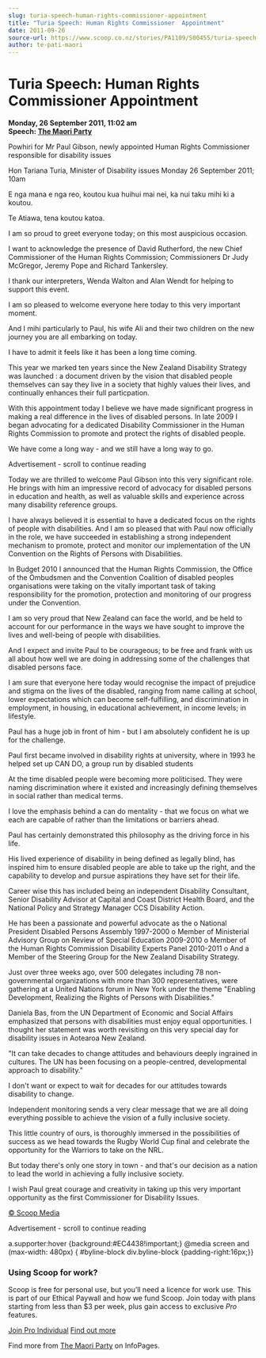 ```yaml
---
slug: turia-speech-human-rights-commissioner-appointment
title: "Turia Speech: Human Rights Commissioner  Appointment"
date: 2011-09-26
source-url: https://www.scoop.co.nz/stories/PA1109/S00455/turia-speech-human-rights-commissioner-appointment.htm
author: te-pati-maori
---
```

Turia Speech: Human Rights Commissioner Appointment
===================================================

**Monday, 26 September 2011, 11:02 am**  
**Speech: [The Maori Party](https://info.scoop.co.nz/The_Maori_Party)**

Powhiri for Mr Paul Gibson, newly appointed Human Rights Commissioner responsible for disability issues

Hon Tariana Turia, Minister of Disability issues Monday 26 September 2011; 10am

E nga mana e nga reo, koutou kua huihui mai nei, ka nui taku mihi ki a koutou.

Te Atiawa, tena koutou katoa.

I am so proud to greet everyone today; on this most auspicious occasion.

I want to acknowledge the presence of David Rutherford, the new Chief Commissioner of the Human Rights Commission; Commissioners Dr Judy McGregor, Jeremy Pope and Richard Tankersley.

I thank our interpreters, Wenda Walton and Alan Wendt for helping to support this event.

I am so pleased to welcome everyone here today to this very important moment.

And I mihi particularly to Paul, his wife Ali and their two children on the new journey you are all embarking on today.

I have to admit it feels like it has been a long time coming.

This year we marked ten years since the New Zealand Disability Strategy was launched : a document driven by the vision that disabled people themselves can say they live in a society that highly values their lives, and continually enhances their full particpation.

With this appointment today I believe we have made significant progress in making a real difference in the lives of disabled persons. In late 2009 I began advocating for a dedicated Disability Commissioner in the Human Rights Commission to promote and protect the rights of disabled people.

We have come a long way - and we still have a long way to go.

Advertisement - scroll to continue reading





Today we are thrilled to welcome Paul Gibson into this very significant role. He brings with him an impressive record of advocacy for disabled persons in education and health, as well as valuable skills and experience across many disability reference groups.

I have always believed it is essential to have a dedicated focus on the rights of people with disabilities. And I am so pleased that with Paul now officially in the role, we have succeeded in establishing a strong independent mechanism to promote, protect and monitor our implementation of the UN Convention on the Rights of Persons with Disabilities.

In Budget 2010 I announced that the Human Rights Commission, the Office of the Ombudsmen and the Convention Coalition of disabled peoples organisations were taking on the vitally important task of taking responsibility for the promotion, protection and monitoring of our progress under the Convention.

I am so very proud that New Zealand can face the world, and be held to account for our performance in the ways we have sought to improve the lives and well-being of people with disabilities.

And I expect and invite Paul to be courageous; to be free and frank with us all about how well we are doing in addressing some of the challenges that disabled persons face.

I am sure that everyone here today would recognise the impact of prejudice and stigma on the lives of the disabled, ranging from name calling at school, lower expectations which can become self-fulfilling, and discrimination in employment, in housing, in educational achievement, in income levels; in lifestyle.

Paul has a huge job in front of him - but I am absolutely confident he is up for the challenge.

Paul first became involved in disability rights at university, where in 1993 he helped set up CAN DO, a group run by disabled students

At the time disabled people were becoming more politicised. They were naming discrimination where it existed and increasingly defining themselves in social rather than medical terms.

I love the emphasis behind a can do mentality - that we focus on what we each are capable of rather than the limitations or barriers ahead.

Paul has certainly demonstrated this philosophy as the driving force in his life.

His lived experience of disability in being defined as legally blind, has inspired him to ensure disabled people are able to take up the right, and the capability to develop and pursue aspirations they have set for their life.

Career wise this has included being an independent Disability Consultant, Senior Disability Advisor at Capital and Coast District Health Board, and the National Policy and Strategy Manager CCS Disability Action.

He has been a passionate and powerful advocate as the o National President Disabled Persons Assembly 1997-2000 o Member of Ministerial Advisory Group on Review of Special Education 2009-2010 o Member of the Human Rights Commission Disability Experts Panel 2010-2011 o And a Member of the Steering Group for the New Zealand Disability Strategy.

Just over three weeks ago, over 500 delegates including 78 non-governmental organizations with more than 300 representatives, were gathering at a United Nations forum in New York under the theme \"Enabling Development, Realizing the Rights of Persons with Disabilities."

Daniela Bas, from the UN Department of Economic and Social Affairs emphasized that persons with disabilities must enjoy equal opportunities. I thought her statement was worth revisiting on this very special day for disability issues in Aotearoa New Zealand.

"It can take decades to change attitudes and behaviours deeply ingrained in cultures. The UN has been focusing on a people-centred, developmental approach to disability."

I don't want or expect to wait for decades for our attitudes towards disability to change.

Independent monitoring sends a very clear message that we are all doing everything possible to achieve the vision of a fully inclusive society.

This little country of ours, is thoroughly immersed in the possibilities of success as we head towards the Rugby World Cup final and celebrate the opportunity for the Warriors to take on the NRL.

But today there's only one story in town - and that's our decision as a nation to lead the world in achieving a fully inclusive society.

I wish Paul great courage and creativity in taking up this very important opportunity as the first Commissioner for Disability Issues.

[© Scoop Media](http://www.scoop.co.nz/about/terms.html)  

Advertisement - scroll to continue reading



a.supporter:hover {background:#EC4438!important;} @media screen and (max-width: 480px) { #byline-block div.byline-block {padding-right:16px;}}

### Using Scoop for work?

Scoop is free for personal use, but you’ll need a licence for work use. This is part of our Ethical Paywall and how we fund Scoop. Join today with plans starting from less than $3 per week, plus gain access to exclusive _Pro_ features.  
  
[Join Pro Individual](https://pro.scoop.co.nz/Individual/?from=ProIn24) [Find out more](https://pro.scoop.co.nz/using-scoop-for-work/?from=ProIn24)

Find more from [The Maori Party](https://info.scoop.co.nz/The_Maori_Party) on InfoPages.